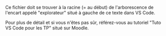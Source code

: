 Ce fichier doit se trouver à la racine (= au début) de l'arborescence de l'encart appelé "explorateur" situé à gauche de ce texte dans VS Code.

Pour plus de détail et si vous n'êtes pas sûr, référez-vous au tutoriel "Tuto VS Code pour les TP" situé sur Moodle.